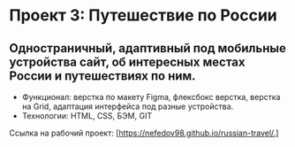 # Проект 3: Путешествие по России
## Одностраничный, адаптивный под мобильные устройства сайт, об интересных местах России и путешествиях по ним.
- Функционал: верстка по макету Figma, флексбокс верстка, верстка на Grid, адаптация интерфейса под разные устройства.
- Технологии: HTML, CSS, БЭМ, GIT

Ссылка на рабочий проект: [https://nefedov98.github.io/russian-travel/.]
